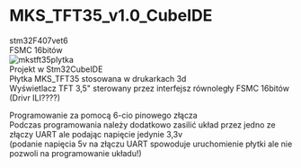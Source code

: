 # MKS_TFT35_v1.0_CubeIDE  
stm32F407vet6  
FSMC 16bitów  
 ![mkstft35plytka](https://user-images.githubusercontent.com/115451739/198851506-df0f2cbf-dc51-4372-952d-bc34dbdcac6f.jpg)  
Projekt w Stm32CubeIDE  
Płytka MKS_TFT35 stosowana w drukarkach 3d   
Wyświetlacz TFT 3,5" sterowany przez interfejsz równoległy FSMC 16bitów (Drivr ILI????)  

Programowanie za pomocą 6-cio pinowego złącza  
Podczas programowania należy dodatkowo zasilić układ przez jedno ze złączy UART ale podając napięcie jedynie 3,3v  
(podanie napięcia 5v na złączu UART spowoduje uruchomienie płytki ale nie pozwoli na programowanie układu!)  
